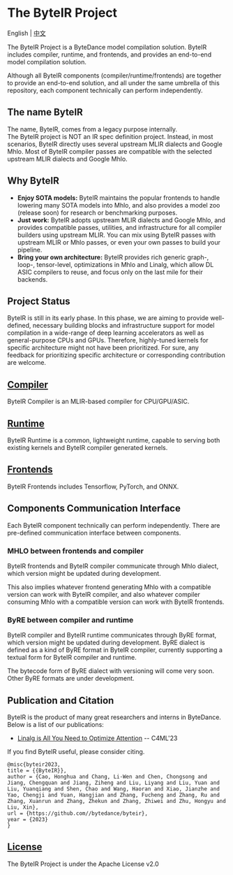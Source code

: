# The ByteIR Project

English | [中文](README-zh_cn.md)

The ByteIR Project is a ByteDance model compilation solution.
ByteIR includes compiler, runtime, and frontends, and provides an end-to-end model compilation solution.

Although all ByteIR components (compiler/runtime/frontends) are together to provide an end-to-end solution, and 
all under the same umbrella of this repository, 
each component technically can perform independently.

## The name ByteIR
The name, ByteIR, comes from a legacy purpose internally.   
The ByteIR project is NOT an IR spec definition project. 
Instead, in most scenarios, ByteIR directly uses several upstream MLIR dialects and Google Mhlo.
Most of ByteIR compiler passes are compatible with the selected upstream MLIR dialects and Google Mhlo.

## Why ByteIR
* **Enjoy SOTA models:**
ByteIR maintains the popular frontends to handle lowering many SOTA models into Mhlo, and also provides a model zoo (release soon) for research or benchmarking purposes. 
* **Just work:**
ByteIR adopts upstream MLIR dialects and Google Mhlo, and provides compatible passes, utilities, and infrastructure for all compiler builders using upstream MLIR. You can mix using ByteIR passes with upstream MLIR or Mhlo passes, or even your own passes to build your pipeline.  
* **Bring your own architecture:**
ByteIR provides rich generic graph-, loop-, tensor-level, optimizations in Mhlo and Linalg, which allow DL ASIC compilers to reuse, and focus only on the last mile for their backends.  

## Project Status
ByteIR is still in its early phase. 
In this phase, we are aiming to provide well-defined, necessary building blocks and infrastructure support for model compilation in a wide-range of deep learning accelerators as well as general-purpose CPUs and GPUs.
Therefore, highly-tuned kernels for specific architecture might not have been prioritized. 
For sure, any feedback for prioritizing specific architecture or corresponding contribution are welcome.

## [Compiler](compiler/README.md)

ByteIR Compiler is an MLIR-based compiler for CPU/GPU/ASIC.

## [Runtime](runtime/README.md)

ByteIR Runtime is a common, lightweight runtime, capable to serving both existing kernels and ByteIR compiler generated kernels.

## [Frontends](frontends/README.md)

ByteIR Frontends includes Tensorflow, PyTorch, and ONNX.


## Components Communication Interface
Each ByteIR component technically can perform independently.
There are pre-defined communication interface between components.

### MHLO between frontends and compiler
ByteIR frontends and ByteIR compiler communicate through Mhlo dialect, which version might be updated during development.

This also implies whatever frontend generating Mhlo with a compatible version can work with ByteIR compiler, and also whatever compiler consuming Mhlo with a compatible version can work with ByteIR frontends.

### ByRE between compiler and runtime

ByteIR compiler and ByteIR runtime communicates through ByRE format, which version might be updated during development.
ByRE dialect is defined as a kind of ByRE format in ByteIR compiler, 
currently supporting a textual form for ByteIR compiler and runtime.

The bytecode form of ByRE dialect with versioning will come very soon.
Other ByRE formats are under development.


## Publication and Citation

ByteIR is the product of many great researchers and interns in ByteDance. Below is a list of our publications:

* [Linalg is All You Need to Optimize Attention](compiler/paper/c4ml23_poster.pdf) -- C4ML'23


If you find ByteIR useful, please consider citing.
``` 
@misc{byteir2023,
title = {{ByteIR}},
author = {Cao, Honghua and Chang, Li-Wen and Chen, Chongsong and Jiang, Chengquan and Jiang, Ziheng and Liu, Liyang and Liu, Yuan and Liu, Yuanqiang and Shen, Chao and Wang, Haoran and Xiao, Jianzhe and Yao, Chengji and Yuan, Hangjian and Zhang, Fucheng and Zhang, Ru and Zhang, Xuanrun and Zhang, Zhekun and Zhang, Zhiwei and Zhu, Hongyu and Liu, Xin},
url = {https://github.com//bytedance/byteir},
year = {2023}
}
```

## [License](LICENSE)

The ByteIR Project is under the Apache License v2.0
